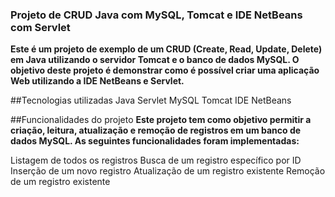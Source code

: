 ### Projeto de CRUD Java com MySQL, Tomcat e IDE NetBeans com Servlet ###

**Este é um projeto de exemplo de um CRUD (Create, Read, Update, Delete) em Java utilizando o servidor Tomcat e o banco de dados MySQL. O objetivo deste projeto é demonstrar como é possível criar uma aplicação Web utilizando a IDE NetBeans e Servlet.**

##Tecnologias utilizadas
Java
Servlet
MySQL
Tomcat
IDE NetBeans

##Funcionalidades do projeto
**Este projeto tem como objetivo permitir a criação, leitura, atualização e remoção de registros em um banco de dados MySQL. As seguintes funcionalidades foram implementadas:**

Listagem de todos os registros
Busca de um registro específico por ID
Inserção de um novo registro
Atualização de um registro existente
Remoção de um registro existente
